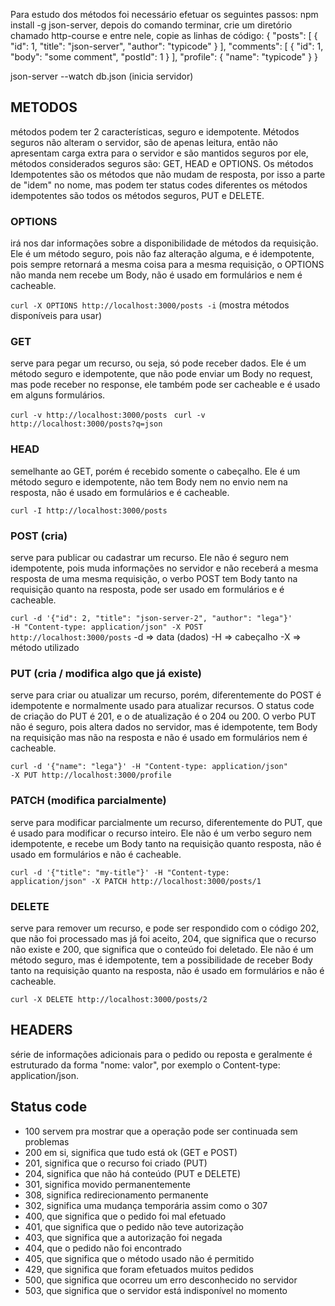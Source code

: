Para estudo dos métodos foi necessário efetuar os seguintes passos:
npm install -g json-server, depois do comando terminar, crie um diretório chamado http-course e entre nele, copie as linhas de código:
{
  "posts": [
    { "id": 1, "title": "json-server", "author": "typicode" }
  ],
  "comments": [
    { "id": 1, "body": "some comment", "postId": 1 }
  ],
  "profile": { "name": "typicode" }
}

json-server --watch db.json     (inicia servidor)


## METODOS
métodos podem ter 2 características, seguro e idempotente. Métodos seguros não alteram o servidor, são de apenas leitura, então não apresentam carga extra para o servidor e são mantidos seguros por ele, métodos considerados seguros são: GET, HEAD e OPTIONS. Os métodos Idempotentes são os métodos que não mudam de resposta, por isso a parte de "idem" no nome, mas podem ter status codes diferentes os métodos idempotentes são todos os métodos seguros, PUT e DELETE.


### OPTIONS
irá nos dar informações sobre a disponibilidade de métodos da requisição. Ele é um método seguro, pois não faz alteração alguma, e é idempotente, pois sempre retornará a mesma coisa para a mesma requisição, o OPTIONS não manda nem recebe um Body, não é usado em formulários e nem é cacheable.

<code>curl -X OPTIONS http://localhost:3000/posts -i</code> (mostra métodos disponíveis para usar)


### GET
serve para pegar um recurso, ou seja, só pode receber dados. Ele é um método seguro e idempotente, que não pode enviar um Body no request, mas pode receber no response, ele também pode ser cacheable e é usado em alguns formulários.

<code>curl -v http://localhost:3000/posts </code>
<code>curl -v http://localhost:3000/posts\?q\=json </code>


### HEAD
semelhante ao GET, porém é recebido somente o cabeçalho. Ele é um método seguro e idempotente, não tem Body nem no envio nem na resposta, não é usado em formulários e é cacheable.

<code>curl -I http://localhost:3000/posts </code>



### POST (cria)
serve para publicar ou cadastrar um recurso. Ele não é seguro nem idempotente, pois muda informações no servidor e não receberá a mesma resposta de uma mesma requisição, o verbo POST tem Body tanto na requisição quanto na resposta, pode ser usado em formulários e é cacheable.

<code>curl -d '{"id": 2, "title": "json-server-2", "author": "lega"}' -H "Content-type: application/json" -X POST http://localhost:3000/posts</code>
-d => data (dados)
-H => cabeçalho
-X => método utilizado



### <strong> PUT (cria / modifica algo que já existe) </strong>
serve para criar ou atualizar um recurso, porém, diferentemente do POST é idempotente e normalmente usado para atualizar recursos. O status code de criação do PUT é 201, e o de atualização é o 204 ou 200. O verbo PUT não é seguro, pois altera dados no servidor, mas é idempotente, tem Body na requisição mas não na resposta e não é usado em formulários nem é cacheable.

<code>curl -d '{"name": "lega"}' -H "Content-type: application/json" -X PUT http://localhost:3000/profile</code>



### PATCH (modifica parcialmente)
serve para modificar parcialmente um recurso, diferentemente do PUT, que é usado para modificar o recurso inteiro. Ele não é um verbo seguro nem idempotente, e recebe um Body tanto na requisição quanto resposta, não é usado em formulários e não é cacheable.

<code>curl -d '{"title": "my-title"}' -H "Content-type: application/json" -X PATCH http://localhost:3000/posts/1</code>



### DELETE
serve para remover um recurso, e pode ser respondido com o código 202, que não foi processado mas já foi aceito, 204, que significa que o recurso não existe e 200, que significa que o conteúdo foi deletado. Ele não é um método seguro, mas é idempotente, tem a possibilidade de receber Body tanto na requisição quanto na resposta, não é usado em formulários e não é cacheable.

<code>curl -X DELETE http://localhost:3000/posts/2</code>



## HEADERS
 série de informações adicionais para o pedido ou reposta e geralmente é estruturado da forma "nome: valor", por exemplo o Content-type: application/json.


## Status code
- 100 servem pra mostrar que a operação pode ser continuada sem problemas
- 200 em si, significa que tudo está ok (GET e POST)
- 201, significa que o recurso foi criado (PUT)
- 204, significa que não há conteúdo (PUT e DELETE)
- 301, significa movido permanentemente
- 308, significa redirecionamento permanente
- 302, significa uma mudança temporária assim como o 307
- 400, que significa que o pedido foi mal efetuado
- 401, que significa que o pedido não teve autorização
- 403, que significa que a autorização foi negada
- 404, que o pedido não foi encontrado
- 405, que significa que o método usado não é permitido
- 429, que significa que foram efetuados muitos pedidos
- 500, que significa que ocorreu um erro desconhecido no servidor
- 503, que significa que o servidor está indisponível no momento